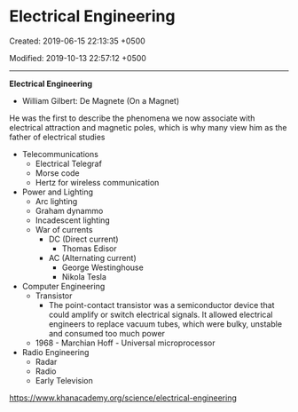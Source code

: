 # Electrical Engineering

Created: 2019-06-15 22:13:35 +0500

Modified: 2019-10-13 22:57:12 +0500

---

**Electrical Engineering**
-   William Gilbert: De Magnete (On a Magnet)

He was the first to describe the phenomena we now associate with electrical attraction and magnetic poles, which is why many view him as the father of electrical studies
-   Telecommunications
    -   Electrical Telegraf
    -   Morse code
    -   Hertz for wireless communication
-   Power and Lighting
    -   Arc lighting
    -   Graham dynammo
    -   Incadescent lighting
    -   War of currents
        -   DC (Direct current)
            -   Thomas Edisor
        -   AC (Alternating current)
            -   George Westinghouse
            -   Nikola Tesla
-   Computer Engineering
    -   Transistor
        -   The point-contact transistor was a semiconductor device that could amplify or switch electrical signals. It allowed electrical engineers to replace vacuum tubes, which were bulky, unstable and consumed too much power
    -   1968 - Marchian Hoff - Universal microprocessor
-   Radio Engineering
    -   Radar
    -   Radio
    -   Early Television



<https://www.khanacademy.org/science/electrical-engineering>
